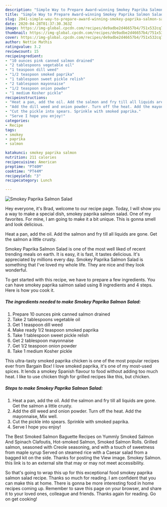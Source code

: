 ```yaml
---
description: "Simple Way to Prepare Award-winning Smokey Paprika Salmon Salad"
title: "Simple Way to Prepare Award-winning Smokey Paprika Salmon Salad"
slug: 2041-simple-way-to-prepare-award-winning-smokey-paprika-salmon-salad
date: 2020-04-28T01:37:30.363Z
image: https://img-global.cpcdn.com/recipes/de9adbe2d46657b4/751x532cq70/smokey-paprika-salmon-salad-recipe-main-photo.jpg
thumbnail: https://img-global.cpcdn.com/recipes/de9adbe2d46657b4/751x532cq70/smokey-paprika-salmon-salad-recipe-main-photo.jpg
cover: https://img-global.cpcdn.com/recipes/de9adbe2d46657b4/751x532cq70/smokey-paprika-salmon-salad-recipe-main-photo.jpg
author: Nettie Mathis
ratingvalue: 3.2
reviewcount: 15
recipeingredient:
- "10 ounces pink canned salmon drained"
- "2 tablespoons vegetable oil"
- "1 teaspoon dill weed"
- "1/2 teaspoon smoked paprika"
- "1 tablespoon sweet pickle relish"
- "2 tablespoon mayonnaise"
- "1/2 teaspoon onion powder"
- "1 medium Kosher pickle"
recipeinstructions:
- "Heat a pan, add the oil. Add the salmon and fry till all liquids are gone. Get the salmon a little crusty."
- "Add the dill weed and onion powder. Turn off the heat. Add the mayonnaise, Mix well."
- "Cut the pickle into spears. Sprinkle with smoked paprika."
- "Serve I hope you enjoy!"
categories:
- Recipe
tags:
- smokey
- paprika
- salmon

katakunci: smokey paprika salmon 
nutrition: 211 calories
recipecuisine: American
preptime: "PT40M"
cooktime: "PT44M"
recipeyield: "3"
recipecategory: Lunch

---
```



![Smokey Paprika Salmon Salad](https://img-global.cpcdn.com/recipes/de9adbe2d46657b4/751x532cq70/smokey-paprika-salmon-salad-recipe-main-photo.jpg)

Hey everyone, it's Brad, welcome to our recipe page. Today, I will show you a way to make a special dish, smokey paprika salmon salad. One of my favorites. For mine, I am going to make it a bit unique. This is gonna smell and look delicious.

Heat a pan, add the oil. Add the salmon and fry till all liquids are gone. Get the salmon a little crusty.

Smokey Paprika Salmon Salad is one of the most well liked of recent trending meals on earth. It is easy, it is fast, it tastes delicious. It's appreciated by millions every day. Smokey Paprika Salmon Salad is something that I've loved my whole life. They are nice and they look wonderful.


To get started with this recipe, we have to prepare a few ingredients. You can have smokey paprika salmon salad using 8 ingredients and 4 steps. Here is how you cook it.

<!--inarticleads1-->

##### The ingredients needed to make Smokey Paprika Salmon Salad:

1. Prepare 10 ounces pink canned salmon drained
1. Take 2 tablespoons vegetable oil
1. Get 1 teaspoon dill weed
1. Make ready 1/2 teaspoon smoked paprika
1. Take 1 tablespoon sweet pickle relish
1. Get 2 tablespoon mayonnaise
1. Get 1/2 teaspoon onion powder
1. Take 1 medium Kosher pickle


This ultra-tasty smoked paprika chicken is one of the most popular recipes ever from Bargain Box! I love smoked paprika, it&#39;s one of my most-used spices. It lends a smokey Spanish flavour to food without adding too much heat. I like to use chicken thigh for grilled recipes like this, but chicken. 

<!--inarticleads2-->

##### Steps to make Smokey Paprika Salmon Salad:

1. Heat a pan, add the oil. Add the salmon and fry till all liquids are gone. Get the salmon a little crusty.
1. Add the dill weed and onion powder. Turn off the heat. Add the mayonnaise, Mix well.
1. Cut the pickle into spears. Sprinkle with smoked paprika.
1. Serve I hope you enjoy!


The Best Smoked Salmon Baguette Recipes on Yummly Smoked Salmon And Spinach Clafoutis, Hot-smoked Salmon, Smoked Salmon Rolls. Grilled salmon, seasoned with Creole seasoning, and with a touch of sweetness from maple syrup Served on steamed rice with a Caesar salad from a bagged kit on the side. Thanks for posting the View image. Smokey Salmon. this link is to an external site that may or may not meet accessibility. 

So that's going to wrap this up for this exceptional food smokey paprika salmon salad recipe. Thanks so much for reading. I am confident that you can make this at home. There is gonna be more interesting food in home recipes coming up. Remember to save this page on your browser, and share it to your loved ones, colleague and friends. Thanks again for reading. Go on get cooking!
